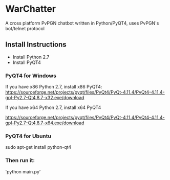 # WarChatter
A cross platform PvPGN chatbot written in Python/PyQT4, uses PvPGN's bot/telnet protocol

## Install Instructions
- Install Python 2.7
- Install PyQT4

### PyQT4 for Windows

If you have x86 Python 2.7, install x86 PyQT4:
  https://sourceforge.net/projects/pyqt/files/PyQt4/PyQt-4.11.4/PyQt4-4.11.4-gpl-Py2.7-Qt4.8.7-x32.exe/download

If you have x64 Python 2.7, install x64 PyQT4

  https://sourceforge.net/projects/pyqt/files/PyQt4/PyQt-4.11.4/PyQt4-4.11.4-gpl-Py2.7-Qt4.8.7-x64.exe/download
  

### PyQT4 for Ubuntu

  sudo apt-get install python-qt4

### Then run it:
'python main.py'
